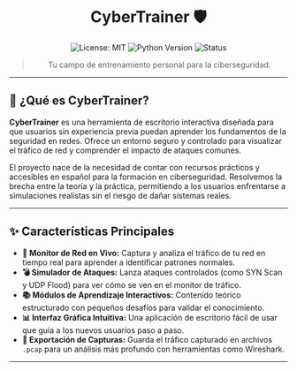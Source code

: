 <div align="center">

  # CyberTrainer 🛡️

  <!-- Badges -->
  ![License: MIT](https://img.shields.io/badge/License-MIT-yellow.svg)
  ![Python Version](https://img.shields.io/badge/python-3.8+-blue.svg)
  ![Status](https://img.shields.io/badge/status-en%20desarrollo-green.svg)

  > Tu campo de entrenamiento personal para la ciberseguridad.

</div>

---

## 📖 ¿Qué es CyberTrainer?

**CyberTrainer** es una herramienta de escritorio interactiva diseñada para que usuarios sin experiencia previa puedan aprender los fundamentos de la seguridad en redes. Ofrece un entorno seguro y controlado para visualizar el tráfico de red y comprender el impacto de ataques comunes.

El proyecto nace de la necesidad de contar con recursos prácticos y accesibles en español para la formación en ciberseguridad. Resolvemos la brecha entre la teoría y la práctica, permitiendo a los usuarios enfrentarse a simulaciones realistas sin el riesgo de dañar sistemas reales.

---
## ✨ Características Principales

*   **📡 Monitor de Red en Vivo:** Captura y analiza el tráfico de tu red en tiempo real para aprender a identificar patrones normales.
*   **💣 Simulador de Ataques:** Lanza ataques controlados (como SYN Scan y UDP Flood) para ver cómo se ven en el monitor de tráfico.
*   **📚 Módulos de Aprendizaje Interactivos:** Contenido teórico estructurado con pequeños desafíos para validar el conocimiento.
*   **📊 Interfaz Gráfica Intuitiva:** Una aplicación de escritorio fácil de usar que guía a los nuevos usuarios paso a paso.
*   **💾 Exportación de Capturas:** Guarda el tráfico capturado en archivos `.pcap` para un análisis más profundo con herramientas como Wireshark.

---
